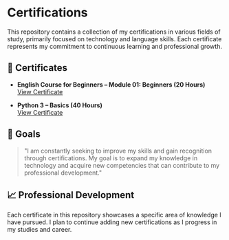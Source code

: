 # Certifications

This repository contains a collection of my certifications in various fields of study, primarily focused on technology and language skills. Each certificate represents my commitment to continuous learning and professional growth.

## 📜 Certificates

- **English Course for Beginners – Module 01: Beginners (20 Hours)**  
  [View Certificate](./Killandio-Dantas-Curso-de-Ingles-para-Iniciantes-8211-Modulo-01-Beginners-8211-Gratis-e-Completo-20-HORAS-Certificado-Curso-em-Video.pdf)

- **Python 3 – Basics (40 Hours)**  
  [View Certificate](certificates/Killandio-Dantas-Python-3-8211-Mundo-1-40-Horas-Certificado-Curso-em-Video.pdf)

## 🎯 Goals

> "I am constantly seeking to improve my skills and gain recognition through certifications. My goal is to expand my knowledge in technology and acquire new competencies that can contribute to my professional development."

## 📈 Professional Development

Each certificate in this repository showcases a specific area of knowledge I have pursued. I plan to continue adding new certifications as I progress in my studies and career.
